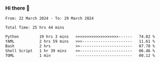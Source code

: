 ### Hi there 👋

<!--
**ututono/ututono** is a ✨ _special_ ✨ repository because its `README.md` (this file) appears on your GitHub profile.

Here are some ideas to get you started:

- 🔭 I’m currently working on ...
- 🌱 I’m currently learning ...
- 👯 I’m looking to collaborate on ...
- 🤔 I’m looking for help with ...
- 💬 Ask me about ...
- 📫 How to reach me: ...
- 😄 Pronouns: ...
- ⚡ Fun fact: ...
-->



<!--START_SECTION:waka-->

```txt
From: 22 March 2024 - To: 29 March 2024

Total Time: 25 hrs 44 mins

Python         19 hrs 3 mins   >>>>>>>>>>>>>>>>>>>------   74.02 %
YAML           2 hrs 59 mins   >>>----------------------   11.61 %
Bash           2 hrs           >>-----------------------   07.78 %
Shell Script   1 hr 39 mins    >>-----------------------   06.46 %
TOML           1 min           -------------------------   00.12 %
```

<!--END_SECTION:waka-->
